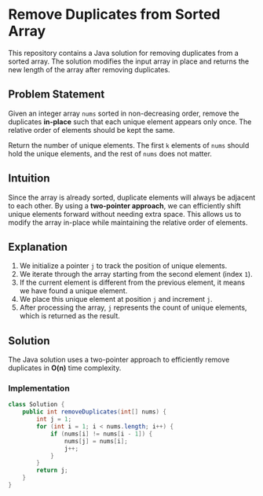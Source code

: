 # Remove Duplicates from Sorted Array

This repository contains a Java solution for removing duplicates from a sorted array. The solution modifies the input array in place and returns the new length of the array after removing duplicates.

## Problem Statement
Given an integer array `nums` sorted in non-decreasing order, remove the duplicates **in-place** such that each unique element appears only once. The relative order of elements should be kept the same.

Return the number of unique elements. The first `k` elements of `nums` should hold the unique elements, and the rest of `nums` does not matter.

## Intuition
Since the array is already sorted, duplicate elements will always be adjacent to each other. By using a **two-pointer approach**, we can efficiently shift unique elements forward without needing extra space. This allows us to modify the array in-place while maintaining the relative order of elements.

## Explanation
1. We initialize a pointer `j` to track the position of unique elements.
2. We iterate through the array starting from the second element (index `1`).
3. If the current element is different from the previous element, it means we have found a unique element.
4. We place this unique element at position `j` and increment `j`.
5. After processing the array, `j` represents the count of unique elements, which is returned as the result.

## Solution
The Java solution uses a two-pointer approach to efficiently remove duplicates in **O(n)** time complexity.

### Implementation
```java
class Solution {
    public int removeDuplicates(int[] nums) {
        int j = 1;
        for (int i = 1; i < nums.length; i++) {
            if (nums[i] != nums[i - 1]) {
                nums[j] = nums[i];
                j++;
            }
        }
        return j;
    }
}
```
